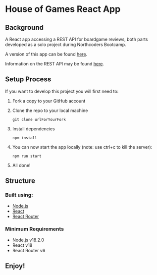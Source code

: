 # House of Games React App

## Background

A React app accessing a REST API for boardgame reviews, both parts developed as a solo project during Northcoders Bootcamp.

A version of this app can be found [here](https://you-game.netlify.app/reviews).

Information on the REST API may be found [here](https://github.com/jefner876/BE-NC-Games).

## Setup Process

If you want to develop this project you will first need to:

1. Fork a copy to your GitHub account
2. Clone the repo to your local machine
   ```
   git clone urlForYourFork
   ```
3. Install dependencies

   ```
   npm install
   ```

4. You can now start the app locally (note: use ctrl+c to kill the server):

   ```
   npm run start
   ```

5. All done!

## Structure

### Built using:

- [Node.js](https://nodejs.org/en/about/)
- [React](https://reactjs.org/)
- [React Router](https://reactrouter.com/en/v6.3.0)

### Minimum Requirements

- Node.js v18.2.0
- React v18
- React Router v6

## Enjoy!
